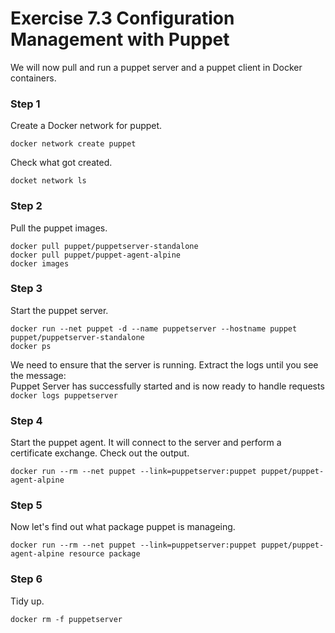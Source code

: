 # Exercise 7.3 Configuration Management with Puppet

We will now pull and run a puppet server and a puppet client in
Docker containers.

### Step 1

Create a Docker network for puppet.

`docker network create puppet`  

Check what got created.

`docket network ls`  

### Step 2

Pull the puppet images.

`docker pull puppet/puppetserver-standalone`  
`docker pull puppet/puppet-agent-alpine`  
`docker images`  

### Step 3

Start the puppet server.

`docker run --net puppet -d --name puppetserver --hostname puppet puppet/puppetserver-standalone`  
`docker ps`  

We need to ensure that the server is running. Extract the logs until you see
the message:  
Puppet Server has successfully started and is now ready to handle requests  
`docker logs puppetserver`  

### Step 4

Start the puppet agent. It will connect to the server and perform a certificate exchange. Check out the output.

`docker run --rm --net puppet --link=puppetserver:puppet puppet/puppet-agent-alpine`  

### Step 5

Now let's find out what package puppet is manageing.

`docker run --rm --net puppet --link=puppetserver:puppet puppet/puppet-agent-alpine resource package`  

### Step 6

Tidy up.

`docker rm -f puppetserver`  

